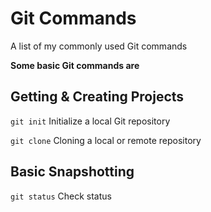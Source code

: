 # Git Commands

A list of my commonly used Git commands

**Some basic Git commands are**

## Getting & Creating Projects

`git init`   Initialize a local Git repository

`git clone`   Cloning a local or remote repository

## Basic Snapshotting

`git status`   Check status
